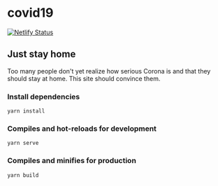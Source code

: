 # covid19

[![Netlify Status](https://api.netlify.com/api/v1/badges/dc6b4b4c-568c-4c86-a9e0-3243d580dacb/deploy-status)](https://app.netlify.com/sites/xenodochial-dubinsky-986498/deploys)

## Just stay home

Too many people don't yet realize how serious Corona is and that they should stay at home. This site should convince them.

### Install dependencies
```
yarn install
```

### Compiles and hot-reloads for development
```
yarn serve
```

### Compiles and minifies for production
```
yarn build
```
